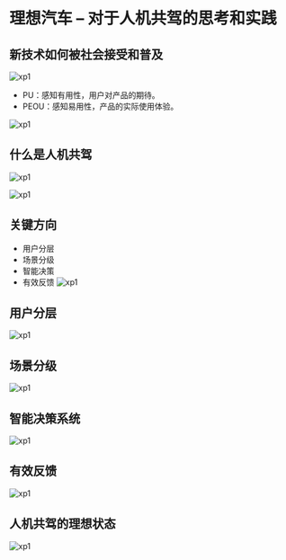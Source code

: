 # 理想汽车 – 对于人机共驾的思考和实践

## 新技术如何被社会接受和普及

![xp1](../images/alibaba/lx1.jpg)

* PU：感知有用性，用户对产品的期待。
* PEOU：感知易用性，产品的实际使用体验。

![xp1](../images/alibaba/lx2.jpg)

## 什么是人机共驾

![xp1](../images/alibaba/lx3.jpg)

![xp1](../images/alibaba/lx4.jpg)

## 关键方向
* 用户分层
* 场景分级
* 智能决策
* 有效反馈
![xp1](../images/alibaba/lx5.jpg)
  
## 用户分层

![xp1](../images/alibaba/lx6.jpg)

## 场景分级

![xp1](../images/alibaba/lx7.jpg)

## 智能决策系统

![xp1](../images/alibaba/lx8.jpg)

## 有效反馈

![xp1](../images/alibaba/lx9.jpg)

## 人机共驾的理想状态

![xp1](../images/alibaba/lx10.jpg)





